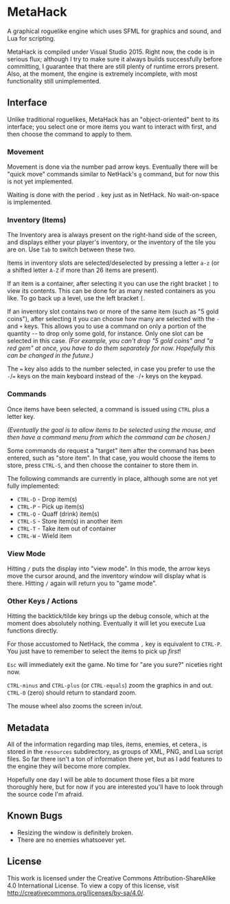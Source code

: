 MetaHack
========

A graphical roguelike engine which uses SFML for graphics and sound, and Lua for scripting.

MetaHack is compiled under Visual Studio 2015. Right now, the code is in serious flux; although I try to make sure it always builds successfully before committing, I guarantee that there are still plenty of runtime errors present. Also, at the moment, the engine is extremely incomplete, with most functionality still unimplemented.


Interface
---------

Unlike traditional roguelikes, MetaHack has an "object-oriented" bent to its interface; you select one or more items you want to interact with first, and then choose the command to apply to them.


### Movement

Movement is done via the number pad arrow keys. Eventually there will be "quick move" commands similar to NetHack's `g` command, but for now this is not yet implemented.

Waiting is done with the period `.` key just as in NetHack. No wait-on-space is implemented.


### Inventory (Items)

The Inventory area is always present on the right-hand side of the screen, and displays either your player's inventory, or the inventory of the tile you are on. Use `Tab` to switch between these two.

Items in inventory slots are selected/deselected by pressing a letter `a-z` (or a shifted letter `A-Z` if more than 26 items are present).

If an item is a container, after selecting it you can use the right bracket `]` to view its contents. This can be done for as many nested containers as you like. To go back up a level, use the left bracket `[`.

If an inventory slot contains two or more of the same item (such as "5 gold coins"), after selecting it you can choose how many are selected with the `-` and `+` keys. This allows you to use a command on only a portion of the quantity -- to drop only some gold, for instance. Only one slot can be selected in this case. *(For example, you can't drop "5 gold coins" and "a red gem" at once, you have to do them separately for now. Hopefully this can be changed in the future.)*

The `=` key also adds to the number selected, in case you prefer to use the `-`/`=` keys on the main keyboard instead of the `-`/`+` keys on the keypad.


### Commands

Once items have been selected, a command is issued using `CTRL` plus a letter key.

*(Eventually the goal is to allow items to be selected using the mouse, and then have a command menu from which the command can be chosen.)*

Some commands do request a "target" item after the command has been entered, such as "store item". In that case, you would choose the items to store, press `CTRL-S`, and then choose the container to store them in.

The following commands are currently in place, although some are not yet fully implemented:

* `CTRL-D` - Drop item(s)
* `CTRL-P` - Pick up item(s)
* `CTRL-Q` - Quaff (drink) item(s)
* `CTRL-S` - Store item(s) in another item
* `CTRL-T` - Take item out of container
* `CTRL-W` - Wield item


### View Mode

Hitting `/` puts the display into "view mode". In this mode, the arrow keys move the cursor around, and the inventory window will display what is there. Hitting `/` again will return you to "game mode".


### Other Keys / Actions

Hitting the backtick/tilde key brings up the debug console, which at the moment does absolutely nothing. Eventually it will let you execute Lua functions directly.

For those accustomed to NetHack, the comma `,` key is equivalent to `CTRL-P`. You just have to remember to select the items to pick up *first*!

`Esc` will immediately exit the game. No time for "are you sure?" niceties right now.

`CTRL-minus` and `CTRL-plus` (or `CTRL-equals`) zoom the graphics in and out. `CTRL-0` (zero) should return to standard zoom.

The mouse wheel also zooms the screen in/out.


Metadata
--------
All of the information regarding map tiles, items, enemies, et cetera., is stored in the `resources` subdirectory, as groups of XML, PNG, and Lua script files. So far there isn't a ton of information there yet, but as I add features to the engine they will become more complex.

Hopefully one day I will be able to document those files a bit more thoroughly here, but for now if you are interested you'll have to look through the source code I'm afraid.


Known Bugs
----------

* Resizing the window is definitely broken.
* There are no enemies whatsoever yet.


License
-------

This work is licensed under the Creative Commons Attribution-ShareAlike 4.0 International License. To view a copy of this license, visit http://creativecommons.org/licenses/by-sa/4.0/.
